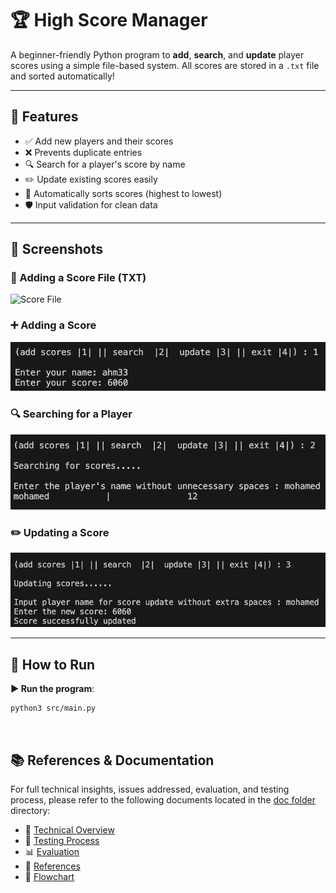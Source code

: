 # 🏆 High Score Manager

A beginner-friendly Python program to **add**, **search**, and **update** player scores using a simple file-based system. All scores are stored in a `.txt` file and sorted automatically!

---

## 🧠 Features

- ✅ Add new players and their scores
- ❌ Prevents duplicate entries
- 🔍 Search for a player's score by name
- ✏️ Update existing scores easily
- 🔢 Automatically sorts scores (highest to lowest)
- 🛡️ Input validation for clean data

---
## 📸 Screenshots

### 📂 Adding a Score File (TXT)  
![Score File](assets/add_score.png)

### ➕ Adding a Score  
![Add Score](assets/Adding.png)

### 🔍 Searching for a Player  
![Search Player](assets/Searching.png)

### ✏️ Updating a Score  
![Update Score](assets/Updating.png)


---

## 🚀 How to Run  

**▶️ Run the program**:

```bash
python3 src/main.py
```

<br>

## 📚 References & Documentation

For full technical insights, issues addressed, evaluation, and testing process, please refer to the following documents located in the [doc folder](docs/) directory:

- 📄 [Technical Overview](docs/Technical%20Overview.pdf)  
- 🧪 [Testing Process](docs/testing%20process.pdf)  
- 📊 [Evaluation](docs/Evaluation.pdf)  
- 🔗 [References](docs/References.pdf)  
- 🔁 [Flowchart](docs/flowchart.pdf)  


